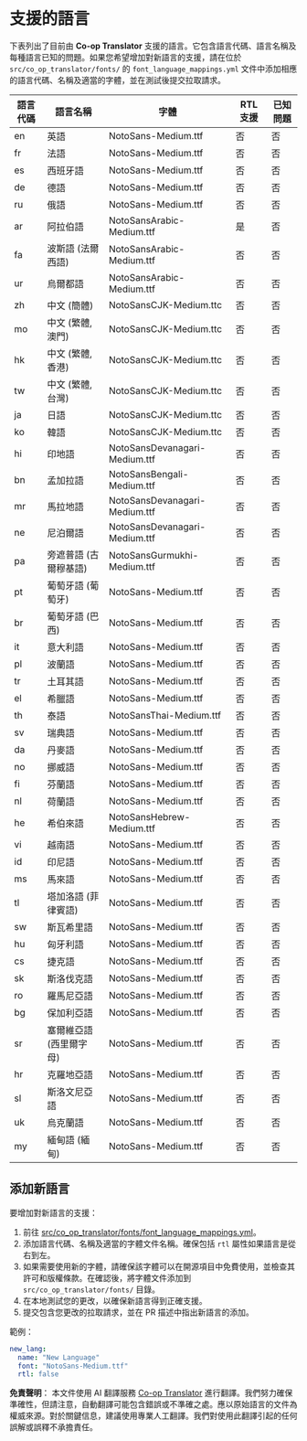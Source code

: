 <!--
CO_OP_TRANSLATOR_METADATA:
{
  "original_hash": "b4ed48f23ec418b31e90a02fe629fcde",
  "translation_date": "2025-06-14T12:49:44+00:00",
  "source_file": "getting_started/supported-languages.md",
  "language_code": "mo"
}
-->
# 支援的語言

下表列出了目前由 **Co-op Translator** 支援的語言。它包含語言代碼、語言名稱及每種語言已知的問題。如果您希望增加對新語言的支援，請在位於 `src/co_op_translator/fonts/` 的 `font_language_mappings.yml` 文件中添加相應的語言代碼、名稱及適當的字體，並在測試後提交拉取請求。

| 語言代碼 | 語言名稱                  | 字體                               | RTL 支援 | 已知問題 |
|----------|---------------------------|-----------------------------------|----------|----------|
| en       | 英語                      | NotoSans-Medium.ttf               | 否       | 否       |
| fr       | 法語                      | NotoSans-Medium.ttf               | 否       | 否       |
| es       | 西班牙語                  | NotoSans-Medium.ttf               | 否       | 否       |
| de       | 德語                      | NotoSans-Medium.ttf               | 否       | 否       |
| ru       | 俄語                      | NotoSans-Medium.ttf               | 否       | 否       |
| ar       | 阿拉伯語                  | NotoSansArabic-Medium.ttf         | 是       | 否       |
| fa       | 波斯語 (法爾西語)         | NotoSansArabic-Medium.ttf         | 否       | 否       |
| ur       | 烏爾都語                  | NotoSansArabic-Medium.ttf         | 否       | 否       |
| zh       | 中文 (簡體)               | NotoSansCJK-Medium.ttc            | 否       | 否       |
| mo       | 中文 (繁體, 澳門)         | NotoSansCJK-Medium.ttc            | 否       | 否       |
| hk       | 中文 (繁體, 香港)         | NotoSansCJK-Medium.ttc            | 否       | 否       |
| tw       | 中文 (繁體, 台灣)         | NotoSansCJK-Medium.ttc            | 否       | 否       |
| ja       | 日語                      | NotoSansCJK-Medium.ttc            | 否       | 否       |
| ko       | 韓語                      | NotoSansCJK-Medium.ttc            | 否       | 否       |
| hi       | 印地語                    | NotoSansDevanagari-Medium.ttf     | 否       | 否       |
| bn       | 孟加拉語                  | NotoSansBengali-Medium.ttf        | 否       | 否       |
| mr       | 馬拉地語                  | NotoSansDevanagari-Medium.ttf     | 否       | 否       |
| ne       | 尼泊爾語                  | NotoSansDevanagari-Medium.ttf     | 否       | 否       |
| pa       | 旁遮普語 (古爾穆基語)     | NotoSansGurmukhi-Medium.ttf       | 否       | 否       |
| pt       | 葡萄牙語 (葡萄牙)         | NotoSans-Medium.ttf               | 否       | 否       |
| br       | 葡萄牙語 (巴西)           | NotoSans-Medium.ttf               | 否       | 否       |
| it       | 意大利語                  | NotoSans-Medium.ttf               | 否       | 否       |
| pl       | 波蘭語                    | NotoSans-Medium.ttf               | 否       | 否       |
| tr       | 土耳其語                  | NotoSans-Medium.ttf               | 否       | 否       |
| el       | 希臘語                    | NotoSans-Medium.ttf               | 否       | 否       |
| th       | 泰語                      | NotoSansThai-Medium.ttf           | 否       | 否       |
| sv       | 瑞典語                    | NotoSans-Medium.ttf               | 否       | 否       |
| da       | 丹麥語                    | NotoSans-Medium.ttf               | 否       | 否       |
| no       | 挪威語                    | NotoSans-Medium.ttf               | 否       | 否       |
| fi       | 芬蘭語                    | NotoSans-Medium.ttf               | 否       | 否       |
| nl       | 荷蘭語                    | NotoSans-Medium.ttf               | 否       | 否       |
| he       | 希伯來語                  | NotoSansHebrew-Medium.ttf         | 否       | 否       |
| vi       | 越南語                    | NotoSans-Medium.ttf               | 否       | 否       |
| id       | 印尼語                    | NotoSans-Medium.ttf               | 否       | 否       |
| ms       | 馬來語                    | NotoSans-Medium.ttf               | 否       | 否       |
| tl       | 塔加洛語 (菲律賓語)       | NotoSans-Medium.ttf               | 否       | 否       |
| sw       | 斯瓦希里語                | NotoSans-Medium.ttf               | 否       | 否       |
| hu       | 匈牙利語                  | NotoSans-Medium.ttf               | 否       | 否       |
| cs       | 捷克語                    | NotoSans-Medium.ttf               | 否       | 否       |
| sk       | 斯洛伐克語                | NotoSans-Medium.ttf               | 否       | 否       |
| ro       | 羅馬尼亞語                | NotoSans-Medium.ttf               | 否       | 否       |
| bg       | 保加利亞語                | NotoSans-Medium.ttf               | 否       | 否       |
| sr       | 塞爾維亞語 (西里爾字母)   | NotoSans-Medium.ttf               | 否       | 否       |
| hr       | 克羅地亞語                | NotoSans-Medium.ttf               | 否       | 否       |
| sl       | 斯洛文尼亞語              | NotoSans-Medium.ttf               | 否       | 否       |
| uk       | 烏克蘭語                  | NotoSans-Medium.ttf               | 否       | 否       |
| my       | 緬甸語 (緬甸)             | NotoSans-Medium.ttf               | 否       | 否       |

## 添加新語言

要增加對新語言的支援：

1. 前往 [src/co_op_translator/fonts/font_language_mappings.yml](https://github.com/Azure/co-op-translator/blob/main/src/co_op_translator/fonts/font_language_mappings.yml)。
2. 添加語言代碼、名稱及適當的字體文件名稱。確保包括 `rtl` 屬性如果語言是從右到左。
3. 如果需要使用新的字體，請確保該字體可以在開源項目中免費使用，並檢查其許可和版權條款。在確認後，將字體文件添加到 `src/co_op_translator/fonts/` 目錄。
4. 在本地測試您的更改，以確保新語言得到正確支援。
5. 提交包含您更改的拉取請求，並在 PR 描述中指出新語言的添加。

範例：

```yaml
new_lang:
  name: "New Language"
  font: "NotoSans-Medium.ttf"
  rtl: false
```

**免責聲明**：
本文件使用 AI 翻譯服務 [Co-op Translator](https://github.com/Azure/co-op-translator) 進行翻譯。我們努力確保準確性，但請注意，自動翻譯可能包含錯誤或不準確之處。應以原始語言的文件為權威來源。對於關鍵信息，建議使用專業人工翻譯。我們對使用此翻譯引起的任何誤解或誤釋不承擔責任。